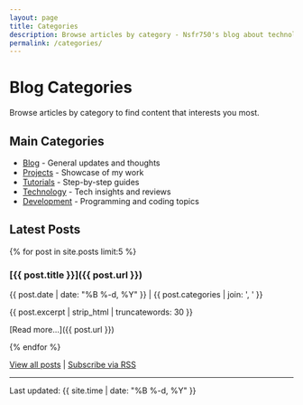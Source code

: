 ```yaml
---
layout: page
title: Categories
description: Browse articles by category - Nsfr750's blog about technology, programming, and projects
permalink: /categories/
---
```


# Blog Categories

Browse articles by category to find content that interests you most.

## Main Categories

- [Blog](/category/blog/) - General updates and thoughts
- [Projects](/category/projects/) - Showcase of my work
- [Tutorials](/category/tutorials/) - Step-by-step guides
- [Technology](/category/technology/) - Tech insights and reviews
- [Development](/category/development/) - Programming and coding topics

## Latest Posts

{% for post in site.posts limit:5 %}

### [{{ post.title }}]({{ post.url }})

{{ post.date | date: "%B %-d, %Y" }} | {{ post.categories | join: ', ' }}

{{ post.excerpt | strip_html | truncatewords: 30 }}

[Read more...]({{ post.url }})

{% endfor %}

[View all posts](/archive) | [Subscribe via RSS](/feed.xml)

---

Last updated: {{ site.time | date: "%B %-d, %Y" }}
